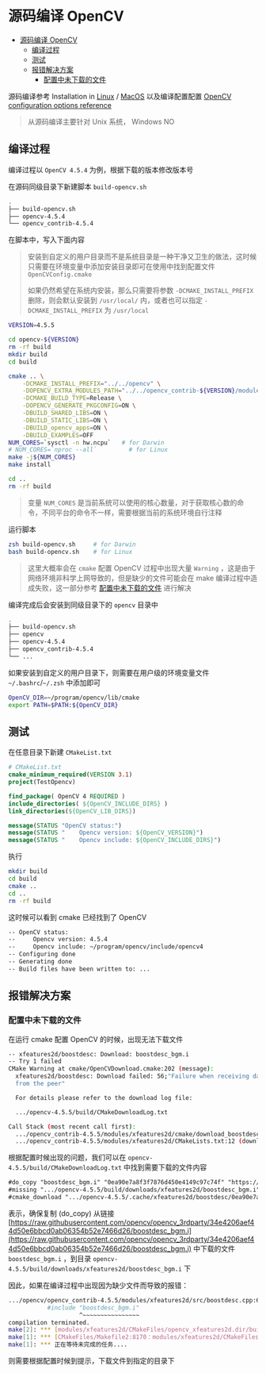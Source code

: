 
# 源码编译 OpenCV 

- [源码编译 OpenCV](#源码编译-opencv)
  - [编译过程](#编译过程)
  - [测试](#测试)
  - [报错解决方案](#报错解决方案)
    - [配置中未下载的文件](#配置中未下载的文件)

源码编译参考 Installation in [Linux](https://docs.opencv.org/4.5.5/d7/d9f/tutorial_linux_install.html) / [MacOS](https://docs.opencv.org/4.x/d0/db2/tutorial_macos_install.html) 以及编译配置配置 [OpenCV configuration options reference](https://docs.opencv.org/4.x/db/d05/tutorial_config_reference.html)
> 从源码编译主要针对 Unix 系统， Windows NO


## 编译过程

编译过程以 `OpenCV 4.5.4` 为例，根据下载的版本修改版本号

在源码同级目录下新建脚本 `build-opencv.sh`
```sh
.
├── build-opencv.sh
├── opencv-4.5.4
└── opencv_contrib-4.5.4
```

在脚本中，写入下面内容
> 安装到自定义的用户目录而不是系统目录是一种干净又卫生的做法，这时候只需要在环境变量中添加安装目录即可在使用中找到配置文件 `OpenCVConfig.cmake` 
> 
> 如果仍然希望在系统内安装，那么只需要将参数 `-DCMAKE_INSTALL_PREFIX` 删除，则会默认安装到 `/usr/local/` 内，或者也可以指定 `-DCMAKE_INSTALL_PREFIX` 为 `/usr/local`
```sh
VERSION=4.5.5

cd opencv-${VERSION}
rm -rf build
mkdir build
cd build

cmake .. \
    -DCMAKE_INSTALL_PREFIX="../../opencv" \
    -DOPENCV_EXTRA_MODULES_PATH="../../opencv_contrib-${VERSION}/modules" \
    -DCMAKE_BUILD_TYPE=Release \
    -DOPENCV_GENERATE_PKGCONFIG=ON \
    -DBUILD_SHARED_LIBS=ON \
    -DBUILD_STATIC_LIBS=ON \
    -DBUILD_opencv_apps=ON \
    -DBUILD_EXAMPLES=OFF
NUM_CORES=`sysctl -n hw.ncpu`   # for Darwin
# NUM_CORES=`nproc --all`         # for Linux
make -j${NUM_CORES}
make install

cd ..
rm -rf build
```

> 变量 `NUM_CORES` 是当前系统可以使用的核心数量，对于获取核心数的命令，不同平台的命令不一样，需要根据当前的系统环境自行注释

运行脚本
```sh
zsh build-opencv.sh     # for Darwin
bash build-opencv.sh    # for Linux
```
> 这里大概率会在 `cmake` 配置 OpenCV 过程中出现大量 `Warning` ，这是由于网络环境非科学上网导致的，但是缺少的文件可能会在 make 编译过程中造成失败，这一部分参考 [配置中未下载的文件](#配置中未下载的文件) 进行解决


编译完成后会安装到同级目录下的 `opencv` 目录中
```sh
.
├── build-opencv.sh
├── opencv
├── opencv-4.5.4
├── opencv_contrib-4.5.4
└── ...
```

如果安装到自定义的用户目录下，则需要在用户级的环境变量文件 `~/.bashrc`/`~/.zsh` 中添加即可
```sh
OpenCV_DIR=~/program/opencv/lib/cmake
export PATH=$PATH:${OpenCV_DIR}
```

## 测试
在任意目录下新建 `CMakeList.txt`
```cmake
# CMakeList.txt
cmake_minimum_required(VERSION 3.1)
project(TestOpencv)

find_package( OpenCV 4 REQUIRED )
include_directories( ${OpenCV_INCLUDE_DIRS} )
link_directories(${OpenCV_LIB_DIRS})

message(STATUS "OpenCV status:")
message(STATUS "    Opencv version: ${OpenCV_VERSION}")   
message(STATUS "    Opencv include: ${OpenCV_INCLUDE_DIRS}")
```

执行
```sh
mkdir build
cd build
cmake ..
cd ..
rm -rf build
```

这时候可以看到 cmake 已经找到了 OpenCV 
```sh
-- OpenCV status:
--     Opencv version: 4.5.4
--     Opencv include: ~/program/opencv/include/opencv4
-- Configuring done
-- Generating done
-- Build files have been written to: ...
```

## 报错解决方案
### 配置中未下载的文件
在运行 cmake 配置 OpenCV 的时候，出现无法下载文件
```sh
-- xfeatures2d/boostdesc: Download: boostdesc_bgm.i
-- Try 1 failed
CMake Warning at cmake/OpenCVDownload.cmake:202 (message):
  xfeatures2d/boostdesc: Download failed: 56;"Failure when receiving data
  from the peer"

  For details please refer to the download log file:

  .../opencv-4.5.5/build/CMakeDownloadLog.txt

Call Stack (most recent call first):
  .../opencv_contrib-4.5.5/modules/xfeatures2d/cmake/download_boostdesc.cmake:22 (ocv_download)
  .../opencv_contrib-4.5.5/modules/xfeatures2d/CMakeLists.txt:12 (download_boost_descriptors)
```


根据配置时候出现的问题，我们可以在 `opencv-4.5.5/build/CMakeDownloadLog.txt` 中找到需要下载的文件内容
```txt
#do_copy "boostdesc_bgm.i" "0ea90e7a8f3f7876d450e4149c97c74f" "https://raw.githubusercontent.com/opencv/opencv_3rdparty/34e4206aef44d50e6bbcd0ab06354b52e7466d26/boostdesc_bgm.i" ".../opencv-4.5.5/build/downloads/xfeatures2d"
#missing ".../opencv-4.5.5/build/downloads/xfeatures2d/boostdesc_bgm.i"
#cmake_download ".../opencv-4.5.5/.cache/xfeatures2d/boostdesc/0ea90e7a8f3f7876d450e4149c97c74f-boostdesc_bgm.i" "https://raw.githubusercontent.com/opencv/opencv_3rdparty/34e4206aef44d50e6bbcd0ab06354b52e7466d26/boostdesc_bgm.i"
```
表示，确保复制 (do_copy) 从链接 [https://raw.githubusercontent.com/opencv/opencv_3rdparty/34e4206aef44d50e6bbcd0ab06354b52e7466d26/boostdesc_bgm.i](https://raw.githubusercontent.com/opencv/opencv_3rdparty/34e4206aef44d50e6bbcd0ab06354b52e7466d26/boostdesc_bgm.i) 中下载的文件 `boostdesc_bgm.i` ，到目录 `opencv-4.5.5/build/downloads/xfeatures2d/boostdesc_bgm.i` 下


因此，如果在编译过程中出现因为缺少文件而导致的报错：
```sh
.../opencv/opencv_contrib-4.5.5/modules/xfeatures2d/src/boostdesc.cpp:654:20: fatal error: boostdesc_bgm.i: 没有那个文件或目录
           #include "boostdesc_bgm.i"
                    ^~~~~~~~~~~~~~~~~
compilation terminated.
make[2]: *** [modules/xfeatures2d/CMakeFiles/opencv_xfeatures2d.dir/build.make:417：modules/xfeatures2d/CMakeFiles/opencv_xfeatures2d.dir/src/boostdesc.cpp.o] 错误 1
make[1]: *** [CMakeFiles/Makefile2:8170：modules/xfeatures2d/CMakeFiles/opencv_xfeatures2d.dir/all] 错误 2
make[1]: *** 正在等待未完成的任务....
```
则需要根据配置时候到提示，下载文件到指定的目录下
